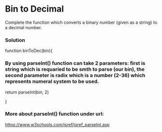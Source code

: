 # Bin to Decimal

Complete the function which converts a binary number (given as a string) to a decimal number.

### Solution

function binToDec(bin){

### By using parseInt() function can take 2 parameters: first is string which is requaried to be smth to parse (our bin), the second parameter is radix which is a number (2-36) which represents numeral system to be used.

return parseInt(bin, 2)

}

### More about parseInt() function under url:

https://www.w3schools.com/jsref/jsref_parseInt.asp

